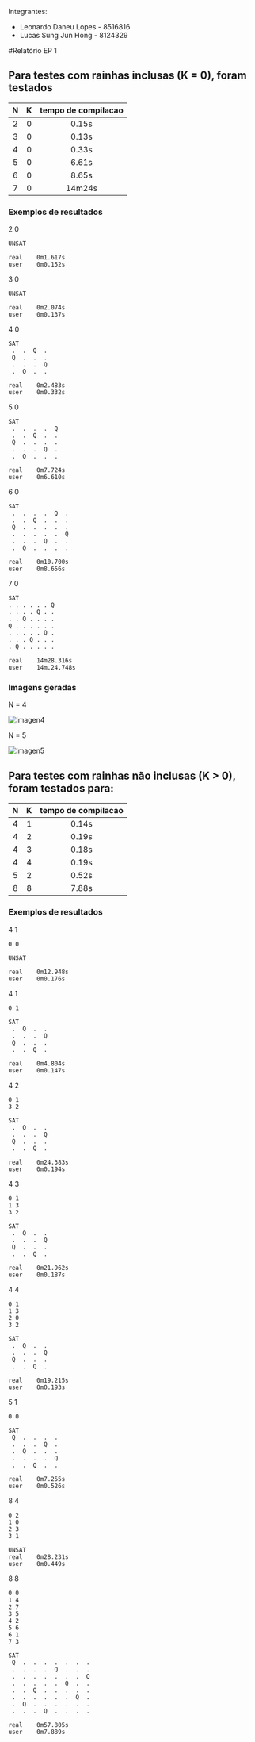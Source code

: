Integrantes:
* Leonardo Daneu Lopes - 8516816
* Lucas Sung Jun Hong  - 8124329

#Relatório EP 1

## Para testes com rainhas inclusas (K = 0), foram testados

| N | K | tempo de compilacao | 
|:-:|:-:|:-------------------:|
| 2 | 0 | 0.15s |
| 3 | 0 | 0.13s |
| 4 | 0 | 0.33s |
| 5 | 0 | 6.61s |
| 6 | 0 | 8.65s |
| 7 | 0 | 14m24s|

### Exemplos de resultados

2 0

	UNSAT

	real	0m1.617s
	user	0m0.152s
	
3 0

	UNSAT

	real	0m2.074s
	user	0m0.137s
	
4 0

	SAT
	 .  .  Q  . 
	 Q  .  .  . 
	 .  .  .  Q 
	 .  Q  .  . 

	real	0m2.483s
	user	0m0.332s
	
5 0

	SAT
	 .  .  .  .  Q 
	 .  .  Q  .  . 
	 Q  .  .  .  . 
	 .  .  .  Q  . 
	 .  Q  .  .  . 

	real	0m7.724s
	user	0m6.610s
	
6 0

	SAT
	 .  .  .  .  Q  . 
	 .  .  Q  .  .  . 
	 Q  .  .  .  .  . 
	 .  .  .  .  .  Q 
	 .  .  .  Q  .  . 
	 .  Q  .  .  .  . 

	real    0m10.700s
	user	0m8.656s
	
7 0

	SAT
	. . . . . . Q
	. . . . Q . .
	. . Q . . . .
	Q . . . . . .
	. . . . . Q .
	. . . Q . . .
	. Q . . . . .

	real    14m28.316s
	user	14m.24.748s

### Imagens geradas

N = 4

![imagen4](https://raw.githubusercontent.com/blackjuice/MAC0239/master/bdd1-page-002.jpg)

N = 5

![imagen5](https://raw.githubusercontent.com/blackjuice/MAC0239/master/bdd1-page-001.jpg)

## Para testes com rainhas não inclusas (K > 0), foram testados para:

| N | K | tempo de compilacao | 
|:-:|:-:|:-------------------:|
| 4 | 1 | 0.14s |
| 4 | 2 | 0.19s |
| 4 | 3 | 0.18s |
| 4 | 4 | 0.19s |
| 5 | 2 | 0.52s |
| 8 | 8 | 7.88s |

### Exemplos de resultados

4 1

	0 0

	UNSAT

	real	0m12.948s
	user	0m0.176s

4 1

	0 1

	SAT
	 .  Q  .  . 
	 .  .  .  Q 
	 Q  .  .  . 
	 .  .  Q  . 

	real	0m4.804s
	user	0m0.147s
	
4 2

	0 1
	3 2
	
	SAT
	 .  Q  .  . 
	 .  .  .  Q 
	 Q  .  .  . 
	 .  .  Q  . 

	real	0m24.383s
	user	0m0.194s
	
4 3

	0 1
	1 3
	3 2

	SAT
	 .  Q  .  . 
	 .  .  .  Q 
	 Q  .  .  . 
	 .  .  Q  . 

	real	0m21.962s
	user	0m0.187s
	
4 4

	0 1
	1 3
	2 0
	3 2

	SAT
	 .  Q  .  . 
	 .  .  .  Q 
	 Q  .  .  . 
	 .  .  Q  . 

	real	0m19.215s
	user	0m0.193s
	
5 1

	0 0

	SAT
	 Q  .  .  .  . 
	 .  .  .  Q  . 
	 .  Q  .  .  . 
	 .  .  .  .  Q 
	 .  .  Q  .  . 

	real	0m7.255s
	user	0m0.526s
	
8 4

	0 2
	1 0
	2 3
	3 1

	UNSAT
	real	0m28.231s
	user	0m0.449s

8 8

	0 0
	1 4
	2 7
	3 5
	4 2
	5 6
	6 1
	7 3

	SAT
	 Q  .  .  .  .  .  .  . 
	 .  .  .  .  Q  .  .  . 
	 .  .  .  .  .  .  .  Q 
	 .  .  .  .  .  Q  .  . 
	 .  .  Q  .  .  .  .  . 
	 .  .  .  .  .  .  Q  . 
	 .  Q  .  .  .  .  .  . 
	 .  .  .  Q  .  .  .  . 

	real	0m57.805s
	user	0m7.889s
